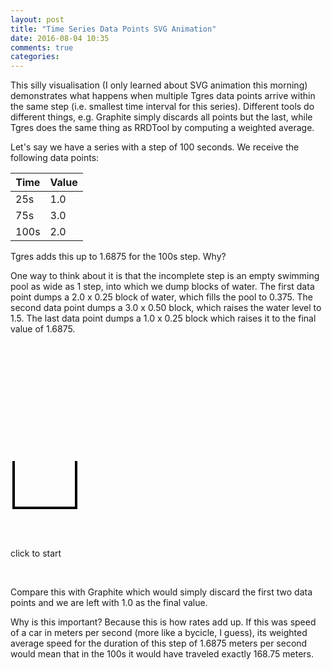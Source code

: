 ```yaml
---
layout: post
title: "Time Series Data Points SVG Animation"
date: 2016-08-04 10:35
comments: true
categories:
---
```


This silly visualisation (I only learned about SVG animation this
morning) demonstrates what happens when multiple Tgres data points
arrive within the same step (i.e. smallest time interval for this
series). Different tools do different things, e.g. Graphite simply
discards all points but the last, while Tgres does the same thing as
RRDTool by computing a weighted average.

Let's say we have a series with a step of 100 seconds. We receive the
following data points:

| Time  | Value |
|-------|-------|
|  25s  | 1.0   |
|  75s  | 3.0   |
| 100s  | 2.0   |


Tgres adds this up to 1.6875 for the 100s step. Why?

One way to think about it is that the incomplete step is an empty
swimming pool as wide as 1 step, into which we dump blocks of
water. The first data point dumps a 2.0 x 0.25 block of water, which
fills the pool to 0.375. The second data point dumps a 3.0 x 0.50
block, which raises the water level to 1.5. The last data point dumps
a 1.0 x 0.25 block which raises it to the final value of 1.6875.

<svg xmlns="http://www.w3.org/2000/svg"
     xmlns:xlink="http://www.w3.org/1999/xlink"
     width='400px' height='150px'>

<title>Small SVG example</title>

<svg x='50'>
<polyline points='5 25, 5 100, 105 100, 105 25' stroke-width='4' stroke="black" style='fill: none;' />


<svg x="5">

<text x="156" y="115" font-family="Verdana" font-size="12" style="fill:green;">click to start</text>
<rect id="startbox" x="150" y="100" width="90" height="20" stroke="green" fill="transparent" />

<line x1='0' y1='0' x2='0' y1='150' stroke='red'>
  <animate attributeName='x1' from='0' to='100' begin='0' dur='10s' fill="freeze" begin="startbox.click" />
  <animate attributeName='x2' from='0' to='100' begin='0' dur='10s' fill="freeze" begin="startbox.click" />
</line>

<!-- data points and values -->

<text x="25" y="46" font-family="Verdana" font-size="10" style="visibility:hidden">
2.0
  <animate attributeType="CSS" attributeName="visibility" begin="startbox.click"
    from="hidden" to="visible"
    dur="10s"
    values="hidden; visible; visible"
    keyTimes="0; 0.25; 1"
    fill="freeze" />
</text>
<circle cx="25" cy="50" r="3" fill="blue" style="visibility:hidden">
  <animate attributeType="CSS" attributeName="visibility" begin="startbox.click"
    from="hidden" to="visible"
    dur="10s"
    values="hidden; visible; visible"
    keyTimes="0; 0.25; 1"
    fill="freeze" />
</circle>
<rect x="0" y="50" width="25" height="50" fill="transparent" stroke="blue" style="visibility: hidden;">
  <animate attributeType="CSS" attributeName="visibility" begin="startbox.click"
    from="hidden" to="visible"
    dur="10s"
    values="hidden; visible; visible"
    keyTimes="0; 0.25; 1"
    fill="freeze" />
</rect>
<rect x="0" y="87.5" width="100" height="12.5" fill="#aed6f1" stroke="transparent" fill-opacity="0.4" style="visibility: hidden;">
  <animate attributeType="CSS" attributeName="visibility" begin="startbox.click"
    from="hidden" to="visible"
    dur="10s"
    values="hidden; visible; visible"
    keyTimes="0; 0.25; 1"
    fill="freeze" />
</rect>
<text x="105" y="89.5" font-family="Verdana" font-size="10" font-weight="bold" style="visibility:hidden">
 0.375
  <animate attributeType="CSS" attributeName="visibility" begin="startbox.click"
    from="hidden" to="hidden"
    dur="10s"
    values="hidden; visible; hidden; hidden"
    keyTimes="0; 0.25; 0.75; 1"
    fill="freeze" />
</text>

<text x="75" y="22" font-family="Verdana" font-size="10" style="visibility:hidden">
3.0
  <animate attributeType="CSS" attributeName="visibility" begin="startbox.click"
    from="hidden" to="visible"
    dur="10s"
    values="hidden; visible; visible"
    keyTimes="0; 0.75; 1"
    fill="freeze" />
</text>
<circle cx="75" cy="25" r="3" fill="blue" style="visibility:hidden">
  <animate attributeType="CSS" attributeName="visibility" begin="startbox.click"
    from="hidden" to="visible"
    dur="10s"
    values="hidden; visible; visible"
    keyTimes="0; 0.75; 1"
    fill="freeze" />
</circle>
<rect x="25" y="25" width="50" height="75" fill="transparent" stroke="blue" style="visibility: hidden;">
  <animate attributeType="CSS" attributeName="visibility" begin="startbox.click"
    from="hidden" to="visible"
    dur="10s"
    values="hidden; visible; visible"
    keyTimes="0; 0.75; 1"
    fill="freeze" />
</rect>
<rect x="0" y="50" width="100" height="50" fill="#aed6f1" stroke="transparent" fill-opacity="0.4" style="visibility: hidden;">
  <animate attributeType="CSS" attributeName="visibility" begin="startbox.click"
    from="hidden" to="visible"
    dur="10s"
    values="hidden; visible; visible"
    keyTimes="0; 0.75; 1"
    fill="freeze" />
</rect>
<text x="105" y="52" font-family="Verdana" font-size="10" font-weight="bold" style="visibility:hidden">
 1.5
  <animate attributeType="CSS" attributeName="visibility" begin="startbox.click"
    from="hidden" to="hidden"
    dur="10s"
    values="hidden; visible; hidden"
    keyTimes="0; 0.75; 1"
    fill="freeze" />
</text>

<text x="100" y="72" font-family="Verdana" font-size="10" style="visibility:hidden">
1.0
  <animate attributeType="CSS" attributeName="visibility" begin="startbox.click"
    from="hidden" to="visible"
    dur="10s"
    values="hidden; visible; visible"
    keyTimes="0; 1; 1"
    fill="freeze" />
</text>
<circle cx="100" cy="75" r="3" fill="blue" style="visibility:hidden">
  <animate attributeType="CSS" attributeName="visibility" begin="startbox.click"
    from="hidden" to="visible"
    dur="10s"
    values="hidden; visible; visible"
    keyTimes="0; 1; 1"
    fill="freeze" />
</circle>
<rect x="75" y="75" width="25" height="25" fill="transparent" stroke="blue" style="visibility: hidden;">
  <animate attributeType="CSS" attributeName="visibility" begin="startbox.click"
    from="hidden" to="visible"
    dur="10s"
    values="hidden; visible; visible"
    keyTimes="0; 1; 1"
    fill="freeze" />
</rect>
<rect x="0" y="43.75" width="100" height="56.25" fill="#aed6f1" stroke="transparent" fill-opacity="0.4" style="visibility: hidden;">
  <animate attributeType="CSS" attributeName="visibility" begin="startbox.click"
    from="hidden" to="visible"
    dur="10s"
    values="hidden; visible; visible"
    keyTimes="0; 1; 1"
    fill="freeze" />
</rect>
<text x="105" y="45.75" font-family="Verdana" font-size="10" font-weight="bold" style="visibility:hidden">
 1.6875
  <animate attributeType="CSS" attributeName="visibility" begin="startbox.click"
    from="hidden" to="visible"
    dur="10s"
    values="hidden; visible; visible"
    keyTimes="0; 1; 1"
    fill="freeze" />
</text>
</svg>
</svg>
</svg>

Compare this with Graphite which would simply discard the first two
data points and we are left with 1.0 as the final value.

Why is this important? Because this is how rates add up. If this was
speed of a car in meters per second (more like a bycicle, I guess),
its weighted average speed for the duration of this step of 1.6875
meters per second would mean that in the 100s it would have traveled
exactly 168.75 meters.

